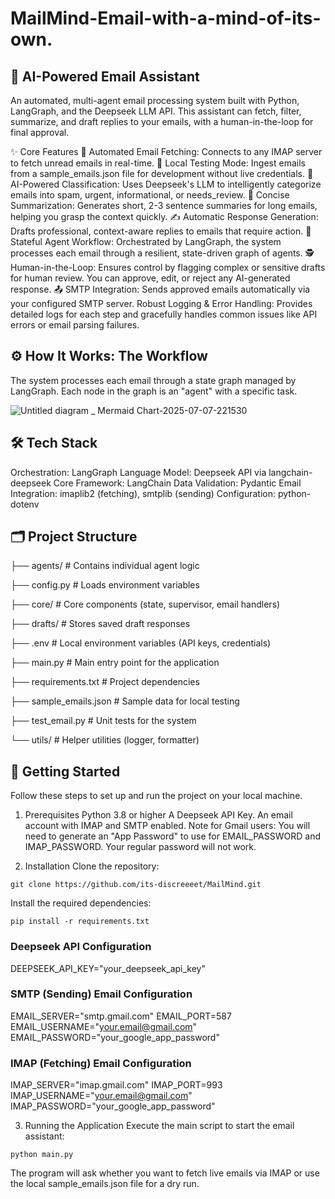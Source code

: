 # MailMind-Email-with-a-mind-of-its-own.

## 🧠 AI-Powered Email Assistant

An automated, multi-agent email processing system built with Python, LangGraph, and the Deepseek LLM API. This assistant can fetch, filter, summarize, and draft replies to your emails, with a human-in-the-loop for final approval.

✨ Core Features
📧 Automated Email Fetching: Connects to any IMAP server to fetch unread emails in real-time.
🧪 Local Testing Mode: Ingest emails from a sample_emails.json file for development without live credentials.
🤖 AI-Powered Classification: Uses Deepseek's LLM to intelligently categorize emails into spam, urgent, informational, or needs_review.
📝 Concise Summarization: Generates short, 2-3 sentence summaries for long emails, helping you grasp the context quickly.
✍️ Automatic Response Generation: Drafts professional, context-aware replies to emails that require action.
🧠 Stateful Agent Workflow: Orchestrated by LangGraph, the system processes each email through a resilient, state-driven graph of agents.
🕵️ Human-in-the-Loop: Ensures control by flagging complex or sensitive drafts for human review. You can approve, edit, or reject any AI-generated response.
📤 SMTP Integration: Sends approved emails automatically via your configured SMTP server.
Robust Logging & Error Handling: Provides detailed logs for each step and gracefully handles common issues like API errors or email parsing failures.

## ⚙️ How It Works: The Workflow

The system processes each email through a state graph managed by LangGraph. Each node in the graph is an "agent" with a specific task.

![Untitled diagram _ Mermaid Chart-2025-07-07-221530](https://github.com/user-attachments/assets/3ddd366f-8d78-4a00-a691-c5a80e60ef5a)


## 🛠️ Tech Stack
Orchestration: LangGraph
Language Model: Deepseek API via langchain-deepseek
Core Framework: LangChain
Data Validation: Pydantic
Email Integration: imaplib2 (fetching), smtplib (sending)
Configuration: python-dotenv

## 🗂️ Project Structure

├── agents/              # Contains individual agent logic

├── config.py            # Loads environment variables

├── core/                # Core components (state, supervisor, email handlers)

├── drafts/              # Stores saved draft responses

├── .env                 # Local environment variables (API keys, credentials)

├── main.py              # Main entry point for the application

├── requirements.txt     # Project dependencies

├── sample_emails.json   # Sample data for local testing

├── test_email.py        # Unit tests for the system

└── utils/               # Helper utilities (logger, formatter)


## 🚀 Getting Started
Follow these steps to set up and run the project on your local machine.

1. Prerequisites
Python 3.8 or higher
A Deepseek API Key.
An email account with IMAP and SMTP enabled.
Note for Gmail users: You will need to generate an "App Password" to use for EMAIL_PASSWORD and IMAP_PASSWORD. Your regular password will not work.

3. Installation
Clone the repository:
```
git clone https://github.com/its-discreeeet/MailMind.git
```

Install the required dependencies:
```
pip install -r requirements.txt
```

### Deepseek API Configuration
DEEPSEEK_API_KEY="your_deepseek_api_key"

###  SMTP (Sending) Email Configuration
EMAIL_SERVER="smtp.gmail.com"
EMAIL_PORT=587
EMAIL_USERNAME="your.email@gmail.com"
EMAIL_PASSWORD="your_google_app_password"

###  IMAP (Fetching) Email Configuration
IMAP_SERVER="imap.gmail.com"
IMAP_PORT=993
IMAP_USERNAME="your.email@gmail.com"
IMAP_PASSWORD="your_google_app_password"

3. Running the Application
Execute the main script to start the email assistant:
```
python main.py
```
The program will ask whether you want to fetch live emails via IMAP or use the local sample_emails.json file for a dry run.
